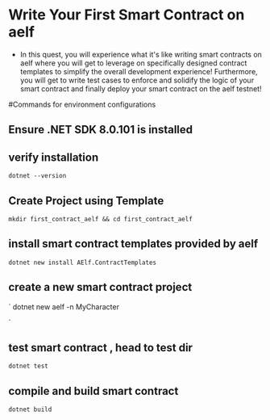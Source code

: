 # Write Your First Smart Contract on aelf

* In this quest, you will experience what it's like writing smart contracts on aelf where you will get to leverage on specifically designed contract templates to simplify the overall development experience! Furthermore, you will get to write test cases to enforce and solidify the logic of your smart contract and finally deploy your smart contract on the aelf testnet!

#Commands for environment configurations
 ## Ensure .NET SDK 8.0.101  is installed

 ## verify installation
 `dotnet --version `

 ## Create Project using Template
 `
 mkdir first_contract_aelf && cd first_contract_aelf
`
## install  smart contract templates provided by aelf
`
dotnet new install AElf.ContractTemplates
`
## create a new smart contract project
`
dotnet new aelf -n MyCharacter

`
## test smart contract , head to test dir
`
dotnet test
`

## compile and build smart contract 
`
dotnet build
`